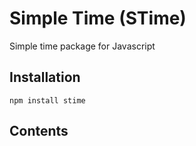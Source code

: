 # Simple Time (STime)
Simple time package for Javascript

## Installation

`npm install stime`

## Contents


